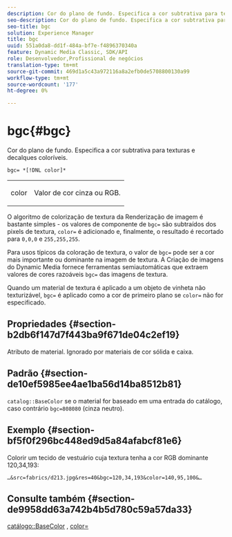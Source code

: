 ```yaml
---
description: Cor do plano de fundo. Especifica a cor subtrativa para texturas e decalques coloríveis.
seo-description: Cor do plano de fundo. Especifica a cor subtrativa para texturas e decalques coloríveis.
seo-title: bgc
solution: Experience Manager
title: bgc
uuid: 551a0da8-dd1f-484a-bf7e-f4896370340a
feature: Dynamic Media Classic, SDK/API
role: Desenvolvedor,Profissional de negócios
translation-type: tm+mt
source-git-commit: 469d1a5c43a972116a8a2efb0de5708800130a99
workflow-type: tm+mt
source-wordcount: '177'
ht-degree: 0%

---
```



# bgc{#bgc}

Cor do plano de fundo. Especifica a cor subtrativa para texturas e decalques coloríveis.

`bgc= *[!DNL color]*`

<table id="simpletable_131302355CAB4900A7B45FED903A1AAD" class="- topic/simpletable "> 
 <tr class="- topic/strow strow"> 
  <td class="- topic/stentry stentry"> <p><span class="+ topic/keyword sw-d/varname varname"> color</span> </p> </td> 
  <td class="- topic/stentry stentry"> <p>Valor de cor cinza ou RGB. </p></td> 
 </tr> 
</table>

O algoritmo de colorização de textura da Renderização de imagem é bastante simples - os valores de componente de `bgc=` são subtraídos dos pixels de textura, `color=` é adicionado e, finalmente, o resultado é recortado para `0,0,0` e `255,255,255`.

Para usos típicos da coloração de textura, o valor de `bgc=` pode ser a cor mais importante ou dominante na imagem de textura. A Criação de imagens do Dynamic Media fornece ferramentas semiautomáticas que extraem valores de cores razoáveis `bgc=` das imagens de textura.

Quando um material de textura é aplicado a um objeto de vinheta não texturizável, `bgc=` é aplicado como a cor de primeiro plano se `color=` não for especificado.

## Propriedades {#section-b2db6f147d7f443ba9f671de04c2ef19}

Atributo de material. Ignorado por materiais de cor sólida e caixa.

## Padrão {#section-de10ef5985ee4ae1ba56d14ba8512b81}

`catalog::BaseColor` se o material for baseado em uma entrada do catálogo, caso contrário  `bgc=808080` (cinza neutro).

## Exemplo {#section-bf5f0f296bc448ed9d5a84afabcf81e6}

Colorir um tecido de vestuário cuja textura tenha a cor RGB dominante 120,34,193:

`…&src=fabrics/d213.jpg&res=40&bgc=120,34,193&color=140,95,100&…`

## Consulte também {#section-de9958dd63a742b4b5d780c59a57da33}

[catálogo::BaseColor](../../../../../ir-api/material-cat/image-rendering-api-ref/c-ir-material-catalog/c-ir-material-data-reference/r-ir-basecolor.md#reference-5f02371b1d8e444ab12d2614d9792de8) ,  [color=](../../../../../ir-api/http-protocol/image-rendering-api-ref/c-ir-http-protocol-ref/c-ir-http-protocol-command-reference/r-ir-http-color.md#reference-ea3cba9edfe94dbab86d8f123a9ed0aa)
